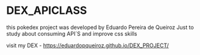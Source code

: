# DEX_APICLASS
this pokedex project was developed by Eduardo Pereira de Queiroz
Just to study about consuming API´S and improve css skills

visit my DEX - https://eduardopqueiroz.github.io/DEX_PROJECT/
